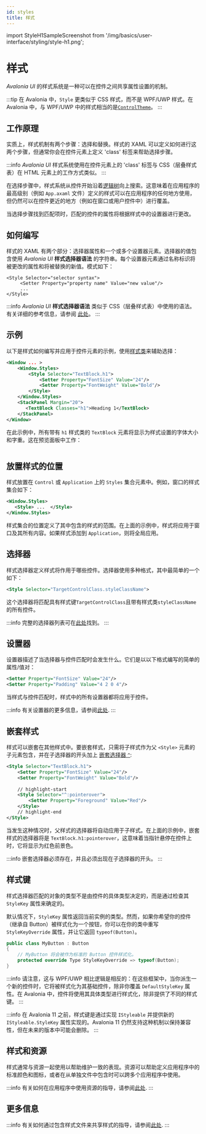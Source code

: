 ```yaml
---
id: styles
title: 样式
---
```


import StyleH1SampleScreenshot from '/img/basics/user-interface/styling/style-h1.png';

# 样式

_Avalonia UI_ 的样式系统是一种可以在控件之间共享属性设置的机制。

:::tip
在 Avalonia 中，`Style` 更类似于 CSS 样式，而不是 WPF/UWP 样式。在 Avalonia 中，与 WPF/UWP 中的样式相当的是[`ControlTheme`](control-themes)。
:::

## 工作原理

实质上，样式机制有两个步骤：选择和替换。样式的 XAML 可以定义如何进行这两个步骤，但通常你会在控件元素上定义 'class' 标签来帮助选择步骤。

:::info
_Avalonia UI_ 样式系统使用在控件元素上的 'class' 标签与 CSS（层叠样式表）在 HTML 元素上的工作方式类似。
:::

在选择步骤中，样式系统从控件开始沿着[逻辑树](../../../concepts/control-trees.md)向上搜索。这意味着在应用程序的最高级别（例如 `App.axaml` 文件）定义的样式可以在应用程序的任何地方使用，但仍然可以在控件更近的地方（例如在窗口或用户控件中）进行覆盖。

当选择步骤找到匹配项时，匹配的控件的属性将根据样式中的设置器进行更改。

## 如何编写

样式的 XAML 有两个部分：选择器属性和一个或多个设置器元素。选择器的值包含使用 _Avalonia UI_ **样式选择器语法** 的字符串。每个设置器元素通过名称标识将被更改的属性和将被替换的新值。模式如下：

```
<Style Selector="selector syntax">
     <Setter Property="property name" Value="new value"/>
     ...
</Style>
```

:::info
_Avalonia UI_ **样式选择器语法** 类似于 CSS（层叠样式表）中使用的语法。有关详细的参考信息，请参阅 [此处](../../../reference/styles/style-selector-syntax.md)。
:::

## 示例

以下是样式如何编写并应用于控件元素的示例，使用[样式类](style-classes)来辅助选择：

```xml
<Window ... >
    <Window.Styles>
        <Style Selector="TextBlock.h1">
            <Setter Property="FontSize" Value="24"/>
            <Setter Property="FontWeight" Value="Bold"/>
        </Style>
    </Window.Styles>
    <StackPanel Margin="20">
       <TextBlock Classes="h1">Heading 1</TextBlock>
    </StackPanel>
</Window>
```

在此示例中，所有带有 `h1` 样式类的 `TextBlock` 元素将显示为样式设置的字体大小和字重。这在预览面板中工作：

<img src={StyleH1SampleScreenshot} alt=""/>

## 放置样式的位置

样式放置在 `Control` 或 `Application` 上的 `Styles` 集合元素中。例如，窗口的样式集合如下：

```xml
<Window.Styles>
   <Style> ...  </Style>
</Window.Styles>
```

样式集合的位置定义了其中包含的样式的范围。在上面的示例中，样式将应用于窗口及其所有内容。如果样式添加到 `Application`，则将全局应用。

## 选择器

样式选择器定义样式将作用于哪些控件。选择器使用多种格式，其中最简单的一个如下：

```xml
<Style Selector="TargetControlClass.styleClassName">
```

这个选择器将匹配具有样式键`TargetControlClass`且带有样式类`styleClassName`的所有控件。

:::info
完整的选择器列表可在[此处](../../../reference/styles/style-selector-syntax.md)找到。
:::

## 设置器

设置器描述了当选择器与控件匹配时会发生什么。它们是以以下格式编写的简单的属性/值对：

```xml
<Setter Property="FontSize" Value="24"/>
<Setter Property="Padding" Value="4 2 0 4"/>
```

当样式与控件匹配时，样式中的所有设置器都将应用于控件。

:::info
有关设置器的更多信息，请参阅[此处](../../../guides/styles-and-resources/property-setters.md).
:::

## 嵌套样式

样式可以嵌套在其他样式中。要嵌套样式，只需将子样式作为父 `<Style>` 元素的子元素包含，并在子选择器的开头加上 [嵌套选择器 `^`](../../../reference/styles/style-selector-syntax.md#nesting):

```xml
<Style Selector="TextBlock.h1">
    <Setter Property="FontSize" Value="24"/>
    <Setter Property="FontWeight" Value="Bold"/>
    
    // highlight-start
    <Style Selector="^:pointerover">
        <Setter Property="Foreground" Value="Red"/>
    </Style>
    // highlight-end
</Style>
```

当发生这种情况时，父样式的选择器将自动应用于子样式。在上面的示例中，嵌套样式的选择器将是 `TextBlock.h1:pointerover`，这意味着当指针悬停在控件上时，它将显示为红色前景色。

:::info
嵌套选择器必须存在，并且必须出现在子选择器的开头。
:::

## 样式键

样式选择器匹配的对象的类型不是由控件的具体类型决定的，而是通过检查其 `StyleKey` 属性来确定的。

默认情况下，`StyleKey` 属性返回当前实例的类型。然而，如果你希望你的控件（继承自 Button）被样式化为一个按钮，你可以在你的类中重写 `StyleKeyOverride` 属性，并让它返回 `typeof(Button)`。

```csharp
public class MyButton : Button
{
    // MyButton 将会被作为标准的 Button 控件样式化。
    protected override Type StyleKeyOverride => typeof(Button);
}
```

:::info
请注意，这与 WPF/UWP 相比逻辑是相反的：在这些框架中，当你派生一个新的控件时，它将被样式化为其基础控件，除非你覆盖 `DefaultStyleKey` 属性。在 Avalonia 中，控件将使用其具体类型进行样式化，除非提供了不同的样式键。
:::

:::info
在 Avalonia 11 之前，样式键是通过实现 `IStyleable` 并提供新的 `IStyleable.StyleKey` 属性实现的。Avalonia 11 仍然支持这种机制以保持兼容性，但在未来的版本中可能会删除。
:::

## 样式和资源

样式通常与资源一起使用以帮助维护一致的表现。资源可以帮助定义应用程序中的标准颜色和图标，或者在从单独文件中包含时可以跨多个应用程序中使用。

:::info
有关如何在应用程序中使用资源的指导，请参阅[此处](../../../guides/styles-and-resources/resources.md).
:::

## 更多信息

:::info
有关如何通过包含样式文件来共享样式的指导，请参阅[此处](../../../guides/styles-and-resources/how-to-use-included-styles.md).
:::
